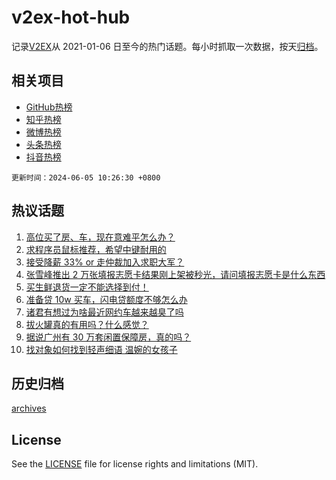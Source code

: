 # v2ex-hot-hub

 记录[V2EX](https://www.v2ex.com/)从 2021-01-06 日至今的热门话题。每小时抓取一次数据，按天[归档](archives)。
 
 ## 相关项目

- [GitHub热榜](https://github.com/lonnyzhang423/github-hot-hub)
- [知乎热榜](https://github.com/lonnyzhang423/zhihu-hot-hub)
- [微博热榜](https://github.com/lonnyzhang423/weibo-hot-hub)
- [头条热榜](https://github.com/lonnyzhang423/toutiao-hot-hub)
- [抖音热榜](https://github.com/lonnyzhang423/douyin-hot-hub)


 `更新时间：2024-06-05 10:26:30 +0800`

## 热议话题

1. [高位买了房、车，现在意难平怎么办？](https://www.v2ex.com/t/1046636)
1. [求程序员鼠标推荐，希望中键耐用的](https://www.v2ex.com/t/1046631)
1. [接受降薪 33% or 走仲裁加入求职大军？](https://www.v2ex.com/t/1046628)
1. [张雪峰推出 2 万张填报志愿卡结果刚上架被秒光，请问填报志愿卡是什么东西](https://www.v2ex.com/t/1046845)
1. [买生鲜退货一定不能选择到付！](https://www.v2ex.com/t/1046637)
1. [准备贷 10w 买车，闪电贷额度不够怎么办](https://www.v2ex.com/t/1046622)
1. [诸君有想过为啥最近网约车越来越臭了吗](https://www.v2ex.com/t/1046612)
1. [拔火罐真的有用吗？什么感觉？](https://www.v2ex.com/t/1046626)
1. [据说广州有 30 万套闲置保障房，真的吗？](https://www.v2ex.com/t/1046648)
1. [找对象如何找到轻声细语 温婉的女孩子](https://www.v2ex.com/t/1046830)

## 历史归档

[archives](archives)

## License

See the [LICENSE](LICENSE) file for license rights and limitations (MIT).
